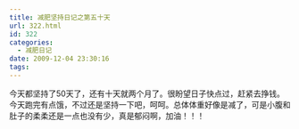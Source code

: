 ```yaml
---
title: 减肥坚持日记之第五十天
url: 322.html
id: 322
categories:
  - 减肥日记
date: 2009-12-04 23:30:16
tags:
---
```


今天都坚持了50天了，还有十天就两个月了。很盼望日子快点过，赶紧去挣钱。今天跑完有点饿，不过还是坚持一下吧，呵呵。总体体重好像是减了，可是小腹和肚子的柔柔还是一点也没有少，真是郁闷啊，加油！！！